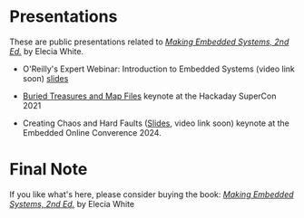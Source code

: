 # Presentations

These are public presentations related to [_Making Embedded Systems, 2nd Ed._](https://learning.oreilly.com/library/view/making-embedded-systems/9781098151539/) by Elecia White.

* O'Reilly's Expert Webinar: Introduction to Embedded Systems (video link soon) [slides](202405_Introduction_to_Embedded_Software/202405_Introduction_to_Embedded_Software.pdf)

* [Buried Treasures and Map Files](https://embedded.fm/blog/mapfiles) keynote at the Hackaday SuperCon 2021

* Creating Chaos and Hard Faults ([Slides](2024_Creating_Chaos_and_Hard_Faults_Public/2024_Creating_Chaos_and_Hard_Faults_Public.pdf), video link soon) keynote at the Embedded Online Converence 2024.

# Final Note

If you like what's here, please consider buying the book: [_Making Embedded Systems, 2nd Ed._](https://learning.oreilly.com/library/view/making-embedded-systems/9781098151539/) by Elecia White
